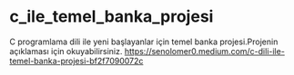# c_ile_temel_banka_projesi
C programlama dili ile yeni başlayanlar için temel banka projesi.Projenin açıklaması için okuyabilirsiniz.
https://senolomer0.medium.com/c-dili-i̇le-temel-banka-projesi-bf2f7090072c

